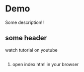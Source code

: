 # Demo

Some description!!

## some header

watch tutorial on youtube

##

1. open index html in your browser
